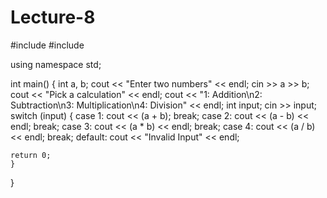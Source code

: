 # Lecture-8


#include <iostream>
#include <string>

using namespace std;

int main()
{
	int a, b;
	cout << "Enter two numbers" << endl;
	cin >> a >> b;
	cout << "Pick a calculation" << endl;
	cout << "1: Addition\n2: Subtraction\n3: Multiplication\n4: Division" <<
		endl;
	int input;
	cin >> input;
	switch (input) {
	case 1:
		cout << (a + b);
		break;
	case 2:
		cout << (a - b) << endl;
		break;
	case 3:
		cout << (a * b) << endl;
		break;
	case 4:
		cout << (a / b) << endl;
		break;
	default:
		cout << "Invalid Input" << endl;
  
    return 0;
	}
}
  
  
  
  
  
  
  
  
  
  
  
  
  
  
  
  
  
  
  
  
  
  
  
  
  
  
  
  
  
  
  
  
